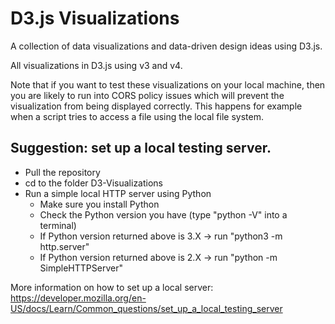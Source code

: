 # D3.js Visualizations

A collection of data visualizations and data-driven design ideas using D3.js.

All visualizations in D3.js using v3 and v4.


Note that if you want to test these visualizations on your local machine, then you are likely to run into CORS policy issues which will prevent the visualization from being displayed correctly. This happens for example when a script tries to access a file using the local file system.


## Suggestion: set up a local testing server.

- Pull the repository
- cd to the folder D3-Visualizations
- Run a simple local HTTP server using Python
   - Make sure you install Python
   - Check the Python version you have (type "python -V" into a terminal)
   - If Python version returned above is 3.X -> run "python3 -m http.server"
   - If Python version returned above is 2.X -> run "python -m SimpleHTTPServer"


More information on how to set up a local server: https://developer.mozilla.org/en-US/docs/Learn/Common_questions/set_up_a_local_testing_server
